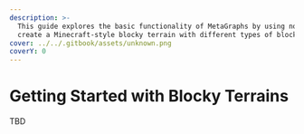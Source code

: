```yaml
---
description: >-
  This guide explores the basic functionality of MetaGraphs by using noise to to
  create a Minecraft-style blocky terrain with different types of blocks.
cover: ../../.gitbook/assets/unknown.png
coverY: 0
---
```


# Getting Started with Blocky Terrains

TBD
